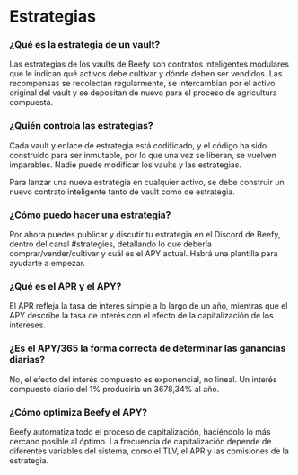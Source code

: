 # Estrategias

### ¿Qué es la estrategia de un vault?

Las estrategias de los vaults de Beefy son contratos inteligentes modulares que le indican qué activos debe cultivar y dónde deben ser vendidos. Las recompensas se recolectan regularmente, se intercambian por el activo original del vault y se depositan de nuevo para el proceso de agricultura compuesta.

### **¿Quién controla las estrategias?**

Cada vault y enlace de estrategia está codificado, y el código ha sido construido para ser inmutable, por lo que una vez se liberan, se vuelven imparables. Nadie puede modificar los vaults y las estrategias.

Para lanzar una nueva estrategia en cualquier activo, se debe construir un nuevo contrato inteligente tanto de vault como de estrategia.

### **¿Cómo puedo hacer una estrategia?**

Por ahora puedes publicar y discutir tu estrategia en el Discord de Beefy, dentro del canal #strategies, detallando lo que debería comprar/vender/cultivar y cuál es el APY actual. Habrá una plantilla para ayudarte a empezar.

### **¿Qué es el APR y el APY?**

El APR refleja la tasa de interés simple a lo largo de un año, mientras que el APY describe la tasa de interés con el efecto de la capitalización de los intereses.

### **¿Es el APY/365 la forma correcta de determinar las ganancias diarias?**

No, el efecto del interés compuesto es exponencial, no lineal. Un interés compuesto diario del 1% produciría un 3678,34% al año.

### **¿Cómo optimiza Beefy el APY?**

Beefy automatiza todo el proceso de capitalización, haciéndolo lo más cercano posible al óptimo. La frecuencia de capitalización depende de diferentes variables del sistema, como el TLV, el APR y las comisiones de la estrategia.
